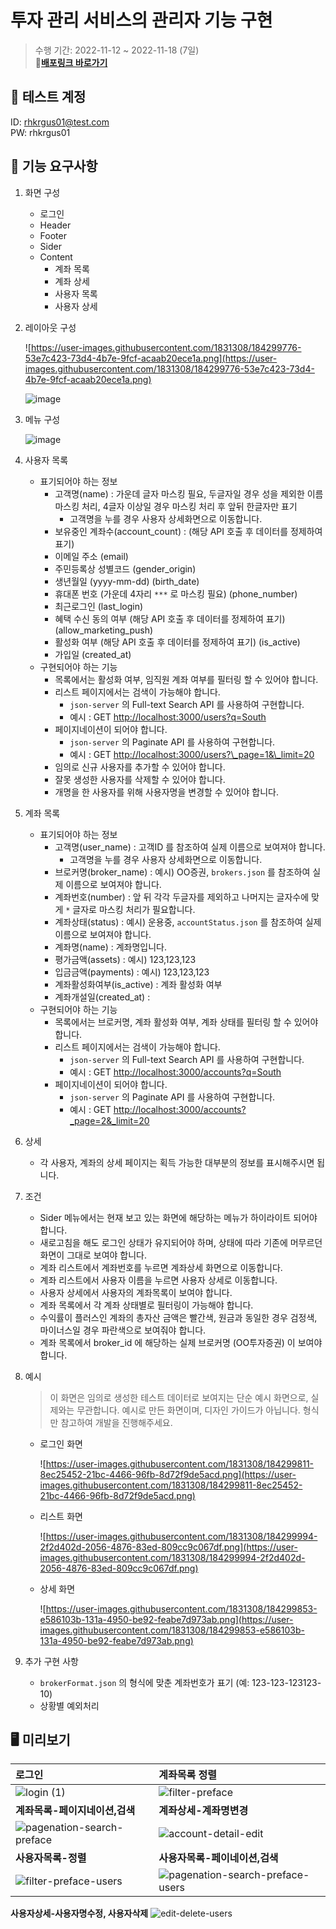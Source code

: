 # 투자 관리 서비스의 관리자 기능 구현

> 수행 기간: 2022-11-12 ~ 2022-11-18 (7일)
<br/>**📎[배포링크 바로가기](https://pre-onboarding-7th-3-2-6-gold.vercel.app/)**

## 🔑 테스트 계정
ID: rhkrgus01@test.com<br/>
PW: rhkrgus01
<br>

## 🚀 기능 요구사항
1. 화면 구성
    - 로그인
    - Header
    - Footer
    - Sider
    - Content
        - 계좌 목록
        - 계좌 상세
        - 사용자 목록
        - 사용자 상세
2. 레이아웃 구성
    
    ![https://user-images.githubusercontent.com/1831308/184299776-53e7c423-73d4-4b7e-9fcf-acaab20ece1a.png](https://user-images.githubusercontent.com/1831308/184299776-53e7c423-73d4-4b7e-9fcf-acaab20ece1a.png)
    
    ![image](https://user-images.githubusercontent.com/73919235/204838842-74e8ddbd-7289-4f43-bf3d-5bbc907d1f80.png)

3. 메뉴 구성
    
    ![image](https://user-images.githubusercontent.com/73919235/204838991-f438d07f-dba9-4e82-bf42-b4e7e2dc1bc9.png)
    
4. 사용자 목록
    - 표기되어야 하는 정보
        - 고객명(name) : 가운데 글자 마스킹 필요, 두글자일 경우 성을 제외한 이름 마스킹 처리, 4글자 이상일 경우 마스킹 처리 후 앞뒤 한글자만 표기
            - 고객명을 누를 경우 사용자 상세화면으로 이동합니다.
        - 보유중인 계좌수(account_count) : (해당 API 호출 후 데이터를 정제하여 표기)
        - 이메일 주소 (email)
        - 주민등록상 성별코드 (gender_origin)
        - 생년월일 (yyyy-mm-dd) (birth_date)
        - 휴대폰 번호 (가운데 4자리 `***` 로 마스킹 필요) (phone_number)
        - 최근로그인 (last_login)
        - 혜택 수신 동의 여부 (해당 API 호출 후 데이터를 정제하여 표기) (allow_marketing_push)
        - 활성화 여부 (해당 API 호출 후 데이터를 정제하여 표기) (is_active)
        - 가입일 (created_at)
    - 구현되어야 하는 기능
        - 목록에서는 활성화 여부, 임직원 계좌 여부를 필터링 할 수 있어야 합니다.
        - 리스트 페이지에서는 검색이 가능해야 합니다.
            - `json-server` 의 Full-text Search API 를 사용하여 구현합니다.
            - 예시 : GET [http://localhost:3000/users?q=South](http://localhost:3000/users?q=South)
        - 페이지네이션이 되어야 합니다.
            - `json-server` 의 Paginate API 를 사용하여 구현합니다.
            - 예시 : GET [http://localhost:3000/users?\\_page=1&\\_limit=20](http://localhost:3000/users?%5C%5C_page=1&%5C%5C_limit=20)
        - 임의로 신규 사용자를 추가할 수 있어야 합니다.
        - 잘못 생성한 사용자를 삭제할 수 있어야 합니다.
        - 개명을 한 사용자를 위해 사용자명을 변경할 수 있어야 합니다.
5. 계좌 목록
    - 표기되어야 하는 정보
        - 고객명(user_name) : 고객ID 를 참조하여 실제 이름으로 보여져야 합니다.
            - 고객명을 누를 경우 사용자 상세화면으로 이동합니다.
        - 브로커명(broker_name) : 예시) OO증권, `brokers.json` 를 참조하여 실제 이름으로 보여져야 합니다.
        - 계좌번호(number) : 앞 뒤 각각 두글자를 제외하고 나머지는 글자수에 맞게 `*` 글자로 마스킹 처리가 필요합니다.
        - 계좌상태(status) : 예시) 운용중, `accountStatus.json` 를 참조하여 실제 이름으로 보여져야 합니다.
        - 계좌명(name) : 계좌명입니다.
        - 평가금액(assets) : 예시) 123,123,123
        - 입금금액(payments) : 예시) 123,123,123
        - 계좌활성화여부(is_active) : 계좌 활성화 여부
        - 계좌개설일(created_at) :
    - 구현되어야 하는 기능
        - 목록에서는 브로커명, 계좌 활성화 여부, 계좌 상태를 필터링 할 수 있어야 합니다.
        - 리스트 페이지에서는 검색이 가능해야 합니다.
            - `json-server` 의 Full-text Search API 를 사용하여 구현합니다.
            - 예시 : GET [http://localhost:3000/accounts?q=South](http://localhost:3000/accounts?q=South)
        - 페이지네이션이 되어야 합니다.
            - `json-server` 의 Paginate API 를 사용하여 구현합니다.
            - 예시 : GET [http://localhost:3000/accounts?_page=2&_limit=20](http://localhost:3000/accounts?%5C%5C_page=2&%5C%5C_limit=20)
6. 상세
    - 각 사용자, 계좌의 상세 페이지는 획득 가능한 대부분의 정보를 표시해주시면 됩니다.
7. 조건
    - Sider 메뉴에서는 현재 보고 있는 화면에 해당하는 메뉴가 하이라이트 되어야 합니다.
    - 새로고침을 해도 로그인 상태가 유지되어야 하며, 상태에 따라 기존에 머무르던 화면이 그대로 보여야 합니다.
    - 계좌 리스트에서 계좌번호를 누르면 계좌상세 화면으로 이동합니다.
    - 계좌 리스트에서 사용자 이름을 누르면 사용자 상세로 이동합니다.
    - 사용자 상세에서 사용자의 계좌목록이 보여야 합니다.
    - 계좌 목록에서 각 계좌 상태별로 필터링이 가능해야 합니다.
    - 수익률이 플러스인 계좌의 총자산 금액은 빨간색, 원금과 동일한 경우 검정색, 마이너스일 경우 파란색으로 보여줘야 합니다.
    - 계좌 목록에서 broker_id 에 해당하는 실제 브로커명 (OO투자증권) 이 보여야 합니다.
8. 예시
    
    > 이 화면은 임의로 생성한 테스트 데이터로 보여지는 단순 예시 화면으로, 실제와는 무관합니다. 
    예시로 만든 화면이며, 디자인 가이드가 아닙니다. 형식만 참고하여 개발을 진행해주세요.
    > 
    - 로그인 화면
        
        ![https://user-images.githubusercontent.com/1831308/184299811-8ec25452-21bc-4466-96fb-8d72f9de5acd.png](https://user-images.githubusercontent.com/1831308/184299811-8ec25452-21bc-4466-96fb-8d72f9de5acd.png)
        
    - 리스트 화면
        
        ![https://user-images.githubusercontent.com/1831308/184299994-2f2d402d-2056-4876-83ed-809cc9c067df.png](https://user-images.githubusercontent.com/1831308/184299994-2f2d402d-2056-4876-83ed-809cc9c067df.png)
        
    - 상세 화면
        
        ![https://user-images.githubusercontent.com/1831308/184299853-e586103b-131a-4950-be92-feabe7d973ab.png](https://user-images.githubusercontent.com/1831308/184299853-e586103b-131a-4950-be92-feabe7d973ab.png)
        
9. 추가 구현 사항
    - `brokerFormat.json` 의 형식에 맞춘 계좌번호가 표기 (예: 123-123-123123-10)
    - 상황별 예외처리

## 🖥 미리보기
로그인|계좌목록 정렬
:-|:-
![login (1)](https://user-images.githubusercontent.com/102936206/202605000-8e583df3-1ba7-41be-8f4a-f8ac786c748d.gif)|![filter-preface](https://user-images.githubusercontent.com/102936206/202604777-a30ca0b6-2888-492d-94f6-7dd1dcd25df0.gif)
**계좌목록-페이지네이션,검색**|**계좌상세-계좌명변경**
![pagenation-search-preface](https://user-images.githubusercontent.com/102936206/202605337-29486e7b-4b35-406d-86ff-f6c677b381a2.gif)|![account-detail-edit](https://user-images.githubusercontent.com/102936206/202609424-e088fcdc-3e03-465f-a14f-42ad8fa95f82.gif)
**사용자목록-정렬**|**사용자목록-페이네이션,검색**
![filter-preface-users](https://user-images.githubusercontent.com/102936206/202605368-fbcc6265-5edc-4103-a2b7-0812301860f9.gif)|![pagenation-search-preface-users](https://user-images.githubusercontent.com/102936206/202605419-b43de6ff-3648-440d-abb4-d66899a93cd0.gif)
**사용자상세-사용자명수정, 사용자삭제**
![edit-delete-users](https://user-images.githubusercontent.com/102936206/202605488-42fb6793-ebca-4500-b2ec-5d0c69d84f0a.gif)